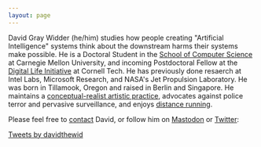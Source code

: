 ```yaml
---
layout: page
---
```


David Gray Widder (he/him) studies how people creating "Artificial Intelligence" systems think about the downstream harms their systems make possible. He is a Doctoral Student in the [School of Computer Science](https://www.cs.cmu.edu) at Carnegie Mellon University, and incoming Postdoctoral Fellow at the [Digital Life Initiative](https://www.dli.tech.cornell.edu) at Cornell Tech. He has previously done resaerch at Intel Labs, Microsoft Research, and NASA's Jet Propulsion Laboratory. He was born in Tillamook, Oregon and raised in Berlin and Singapore. 
He maintains a [conceptual-realist artistic practice](https://www.instagram.com/davidthewid/), advocates against police terror and pervasive surveillance, and enjoys [distance running](https://www.strava.com/athletes/25775072).

<!-- advised by [Laura Dabbish](http://www.lauradabbish.com) and [Jim Herbsleb](https://www.isri.cmu.edu/people/core-faculty/herbsleb-james.html) -->

<!-- I am a Software Engineering PhD student at Carnegie Mellon University’s [Institute for Software Research](http://isri.cmu.edu/index.html) in the [School of Computer Science](https://www.cs.cmu.edu). I am . -->
<!-- and [Bogdan Vasilescu](https://bvasiles.github.io) and a proud member of the [CoEx](http://coexlab.com) and [STRUDEL](https://cmustrudel.github.io) teams. -->

<!-- I do research at the intersection of Human Computer Interaction and Software Engineering, on topics such as ethics and trust in Artificial Intelligence, diversity and inclusion in open source communities, and tool choice in dev ops environments. You can download my [academic CV](files/Widder_CV.pdf), and also view my [Google Scholar profile](https://scholar.google.com/citations?user=OG_qAA4AAAAJ&hl=en). -->

<!-- I earned my BS in 2017 from the [Robert D. Clark Honors College](http://honors.uoregon.edu) at the University of Oregon where I studied Computer Science and Liberal Arts. I wrote my Undergraduate Thesis on the programming practices of scientific research programmers, and was advised by [Professor Stephen Fickas](http://ix.cs.uoregon.edu/~fickas/new_home/). -->

<!-- I was born in [Tillamook, Oregon](https://en.wikipedia.org/wiki/Tillamook,_Oregon) but grew up in Berlin, Germany and Singapore. I am a conceptual realist [painter](https://www.instagram.com/davidthewid/), I [run](), and advocate for student interests on the [Dean's PhD Student Advisory Committee](https://scs-phd-deans-committee.github.io). -->



Please feel free to [contact](/contact) David, or follow him on <a rel="me" href="https://hci.social/@davidthewid">Mastodon</a> or [Twitter](https://twitter.com/davidthewid):

<div class="feeds clearfix">
  <div class="feed-container">
      <a class="twitter-timeline" href="https://twitter.com/davidthewid" data-tweet-limit="2">Tweets by davidthewid</a> <script async src="//platform.twitter.com/widgets.js" charset="utf-8"></script>
      <!-- <a class="twitter-timeline"
        href="https://twitter.com/DavidTheWid">
      Tweets by @DavidTheWid
      </a> -->
    </div>  
</div>

<script>window.twttr = (function(d, s, id) {
  var js, fjs = d.getElementsByTagName(s)[0],
    t = window.twttr || {};
  if (d.getElementById(id)) return t;
  js = d.createElement(s);
  js.id = id;
  js.src = "https://platform.twitter.com/widgets.js";
  fjs.parentNode.insertBefore(js, fjs);

  t._e = [];
  t.ready = function(f) {
    t._e.push(f);
  };

  return t;
}(document, "script", "twitter-wjs"));</script>
